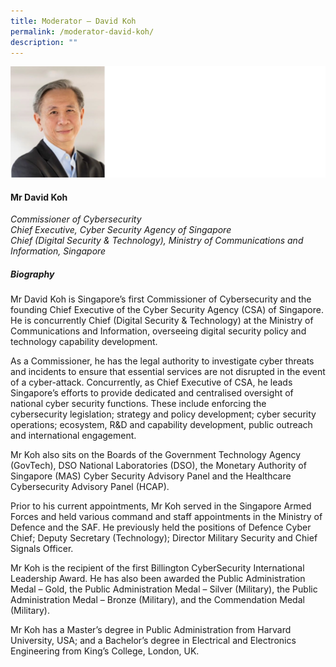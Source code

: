 ```yaml
---
title: ​​Moderator – David Koh
permalink: /moderator-david-koh/
description: ""
---
```

![](/images/Speakers/Mr%20David%20Koh.jpg)

#### **Mr David Koh**

*Commissioner of Cybersecurity <br>Chief Executive, Cyber Security Agency of Singapore <br>Chief (Digital Security &amp; Technology), Ministry of Communications and Information, Singapore*  

##### **Biography**
Mr David Koh is Singapore’s first Commissioner of Cybersecurity and the founding Chief Executive of the Cyber Security Agency (CSA) of Singapore. He is concurrently Chief (Digital Security &amp; Technology) at the Ministry of Communications and Information, overseeing digital security policy and technology capability development. 

As a Commissioner, he has the legal authority to investigate cyber threats and incidents to ensure that essential services are not disrupted in the event of a cyber-attack. Concurrently, as Chief Executive of CSA, he leads Singapore’s efforts to provide dedicated and centralised oversight of national cyber security functions. These include enforcing the cybersecurity legislation; strategy and policy development; cyber security operations; ecosystem, R&amp;D and capability development, public outreach and international engagement. 

Mr Koh also sits on the Boards of the Government Technology Agency (GovTech), DSO National Laboratories (DSO), the Monetary Authority of Singapore (MAS) Cyber Security Advisory Panel and the Healthcare Cybersecurity Advisory Panel (HCAP). 

Prior to his current appointments, Mr Koh served in the Singapore Armed Forces and held various command and staff appointments in the Ministry of Defence and the SAF. He previously held the positions of Defence Cyber Chief; Deputy Secretary (Technology); Director Military Security and Chief Signals Officer. 

Mr Koh is the recipient of the first Billington CyberSecurity International Leadership Award. He has also been awarded the Public Administration Medal – Gold, the Public Administration Medal – Silver (Military), the Public Administration Medal – Bronze (Military), and the Commendation Medal (Military). 

Mr Koh has a Master’s degree in Public Administration from Harvard University, USA; and a Bachelor’s degree in Electrical and Electronics Engineering from King’s College, London, UK.